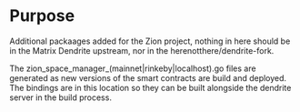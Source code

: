 # Purpose

Additional packaages added for the Zion project, nothing in here should be in the Matrix Dendrite upstream, nor in the herenotthere/dendrite-fork.

The zion_space_manager_(mainnet|rinkeby|localhost).go files are generated as new versions of the smart contracts are build and deployed. The bindings are in this location so they can be built alongside the dendrite server in the build process.
